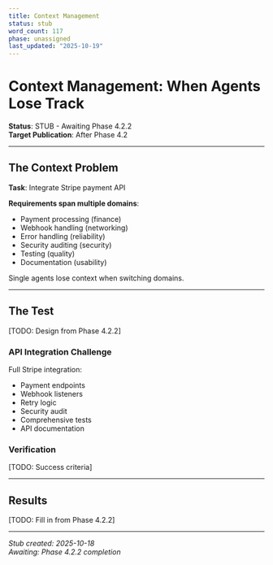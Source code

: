 ```yaml
---
title: Context Management
status: stub
word_count: 117
phase: unassigned
last_updated: "2025-10-19"
---
```


# Context Management: When Agents Lose Track

**Status**: STUB - Awaiting Phase 4.2.2  
**Target Publication**: After Phase 4.2  

---

## The Context Problem

**Task**: Integrate Stripe payment API

**Requirements span multiple domains**:

- Payment processing (finance)
- Webhook handling (networking)
- Error handling (reliability)
- Security auditing (security)
- Testing (quality)
- Documentation (usability)

Single agents lose context when switching domains.

---

## The Test

[TODO: Design from Phase 4.2.2]

### API Integration Challenge

Full Stripe integration:

- Payment endpoints
- Webhook listeners
- Retry logic
- Security audit
- Comprehensive tests
- API documentation

### Verification

[TODO: Success criteria]

---

## Results

[TODO: Fill in from Phase 4.2.2]

---

*Stub created: 2025-10-18*  
*Awaiting: Phase 4.2.2 completion*
